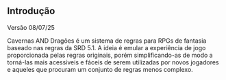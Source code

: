 ## **Introdução**

Versão 08/07/25

Cavernas AND Dragões é um sistema de regras para RPGs de fantasia baseado nas regras da SRD 5.1. A ideia é emular a experiência de jogo proporcionada pelas regras originais, porém simplificando-as de modo a torná-las mais acessíveis e fáceis de serem utilizadas por novos jogadores e aqueles que procuram um conjunto de regras menos complexo.

